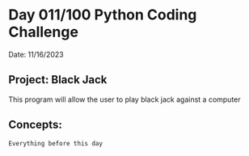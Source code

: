 # Day 011/100 Python Coding Challenge

Date: 11/16/2023

## Project: Black Jack

This program will allow the user to play 
black jack against a computer

## Concepts:

    Everything before this day
